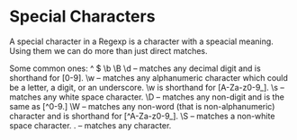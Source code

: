 # Special Characters

A special character in a Regexp is a character with a speacial meaning. Using them we can do more than just direct matches.

Some common ones:
^
$
\b
\B
\d – matches any decimal digit and is shorthand for [0-9].
\w – matches any alphanumeric character which could be a letter, a digit, or an underscore. \w is shorthand for [A-Za-z0-9_].
\s – matches any white space character.
\D – matches any non-digit and is the same as [^0-9.]
\W – matches any non-word (that is non-alphanumeric) character and is shorthand for  [^A-Za-z0-9_].
\S – matches a non-white space character.
. – matches any character.